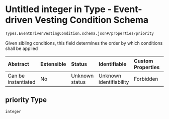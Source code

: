 # Untitled integer in Type - Event-driven Vesting Condition Schema

```txt
Types.EventDrivenVestingCondition.schema.json#/properties/priority
```

Given sibling conditions, this field determines the order by which conditions shall be applied

| Abstract            | Extensible | Status         | Identifiable            | Custom Properties | Additional Properties | Access Restrictions | Defined In                                                                                                                    |
| :------------------ | :--------- | :------------- | :---------------------- | :---------------- | :-------------------- | :------------------ | :---------------------------------------------------------------------------------------------------------------------------- |
| Can be instantiated | No         | Unknown status | Unknown identifiability | Forbidden         | Allowed               | none                | [EventDrivenVestingCondition.schema.json*](../../schema/types/EventDrivenVestingCondition.schema.json "open original schema") |

## priority Type

`integer`
